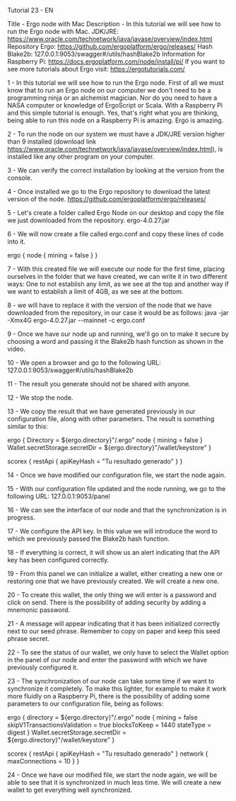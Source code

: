 Tutorial 23 - EN

Title - Ergo node with Mac
Description - In this tutorial we will see how to run the Ergo node with Mac.
JDK/JRE: https://www.oracle.com/technetwork/java/javase/overview/index.html
Repository Ergo: https://github.com/ergoplatform/ergo/releases/
Hash Blake2b: 127.0.0.1:9053/swagger#/utils/hashBlake2b
Information for Raspberry Pi: https://docs.ergoplatform.com/node/install/pi/
If you want to see more tutorials about Ergo visit: https://ergotutorials.com/


1 - In this tutorial we will see how to run the Ergo node. First of all we must know that to run an Ergo node on our computer we don't need to be a programming ninja or an alchemist magician. Nor do you need to have a NASA computer or knowledge of ErgoScript or Scala. With a Raspberry Pi and this simple tutorial is enough. Yes, that's right what you are thinking, being able to run this node on a Raspberry Pi is amazing. Ergo is amazing.


2 - To run the node on our system we must have a JDK/JRE version higher than 9 installed (download link https://www.oracle.com/technetwork/java/javase/overview/index.html), is installed like any other program on your computer. 

3 - We can verify the correct installation by looking at the version from the console.

4 - Once installed we go to the Ergo repository to download the latest version of the node.
https://github.com/ergoplatform/ergo/releases/

5 - Let's create a folder called Ergo Node on our desktop and copy the file we just downloaded from the repository.
ergo-4.0.27.jar

6 - We will now create a file called ergo.conf and copy these lines of code into it.

ergo {
    node {
        mining = false
    }
}

7 - With this created file we will execute our node for the first time, placing ourselves in the folder that we have created, we can write it in two different ways: One to not establish any limit, as we see at the top and another way if we want to establish a limit of 4GB, as we see at the bottom.

8 - <release> we will have to replace it with the version of the node that we have downloaded from the repository, in our case it would be as follows: java -jar -Xmx4G ergo-4.0.27.jar --mainnet -c ergo.conf

9 - Once we have our node up and running, we'll go on to make it secure by choosing a word and passing it the Blake2b hash function as shown in the video.

10 - We open a browser and go to the following URL: 127.0.0.1:9053/swagger#/utils/hashBlake2b

11 - The result you generate should not be shared with anyone.

12 - We stop the node.

13 - We copy the result that we have generated previously in our configuration file, along with other parameters. The result is something similar to this:

ergo {
	Directory = ${ergo.directory}"/.ergo"
     	node {
        	mining = false
      	}
	Wallet.secretStorage.secretDir = ${ergo.directory}"/wallet/keystore"
}

scorex {
	restApi {
        	apiKeyHash = "Tu resultado generado"
	}
}

14 - Once we have modified our configuration file, we start the node again.

15 - With our configuration file updated and the node running, we go to the following URL: 127.0.0.1:9053/panel 

16 - We can see the interface of our node and that the synchronization is in progress.

17 - We configure the API key. In this value we will introduce the word to which we previously passed the Blake2b hash function.

18 - If everything is correct, it will show us an alert indicating that the API key has been configured correctly.

19 - From this panel we can initialize a wallet, either creating a new one or restoring one that we have previously created.
We will create a new one.

20 - To create this wallet, the only thing we will enter is a password and click on send. There is the possibility of adding security by adding a mnemonic password.

21 - A message will appear indicating that it has been initialized correctly next to our seed phrase. Remember to copy on paper and keep this seed phrase secret.

22 - To see the status of our wallet, we only have to select the Wallet option in the panel of our node and enter the password with which we have previously configured it.

23 - The synchronization of our node can take some time if we want to synchronize it completely.
To make this lighter, for example to make it work more fluidly on a Raspberry Pi, there is the possibility of adding some parameters to our configuration file, being as follows:

ergo {
  directory = ${ergo.directory}"/.ergo"
  node {
    mining = false
    skipV1TransactionsValidation = true
    blocksToKeep = 1440
    stateType = digest
  }
  Wallet.secretStorage.secretDir = ${ergo.directory}"/wallet/keystore"
}

scorex {
  restApi {
    apiKeyHash = "Tu resultado generado"
  }
  network {
    maxConnections = 10
  }
}

24 - Once we have our modified file, we start the node again, we will be able to see that it is synchronized in much less time. We will create a new wallet to get everything well synchronized.
